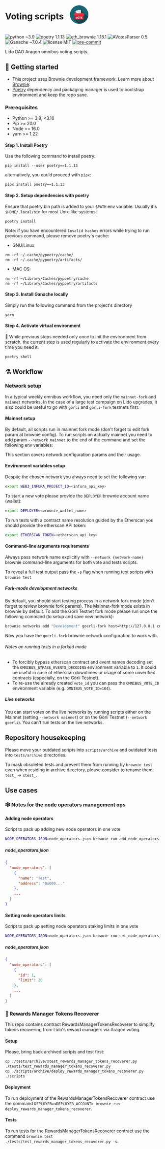 <div style="display: flex;" align="center">
  <h1 align="center">Voting scripts</h1>
  <img src="assets/voting.png" width="60" height="60" align="left" style="padding: 20px"/>
</div>

![python ~3.9](https://img.shields.io/badge/python->=3.8,<3.10-blue)
![poetry 1.1.13](https://img.shields.io/badge/poetry-1.1.13-blue)
![eth_brownie 1.18.1](https://img.shields.io/badge/eth__brownie-1.18.1-brown)
![AVotesParser 0.5](https://img.shields.io/badge/AVotesParser-0.5-brown)
![Ganache ~7.0.4](https://img.shields.io/badge/ganache-7.0.4-orange)
![license MIT](https://img.shields.io/badge/license-MIT-brightgreen)
[![pre-commit](https://img.shields.io/badge/pre--commit-enabled-brightgreen?logo=pre-commit&logoColor=white)](https://github.com/pre-commit/pre-commit)


Lido DAO Aragon omnibus voting scripts.

## 🏁 Getting started

- This project uses Brownie development framework. Learn more about [Brownie](https://eth-brownie.readthedocs.io/en/stable/index.html).
- [Poetry](https://python-poetry.org/) dependency and packaging manager is used to bootstrap environment and keep the repo sane.
### Prerequisites

- Python >= 3.8, <3.10
- Pip >= 20.0
- Node >= 16.0
- yarn >= 1.22

#### Step 1. Install Poetry

Use the following command to install poetry:

```shell
pip install --user poetry==1.1.13
```

alternatively, you could proceed with `pipx`:

```shell
pipx install poetry==1.1.13
```

#### Step 2. Setup dependencies with poetry

Ensure that poetry bin path is added to your `$PATH` env variable.
Usually it's `$HOME/.local/bin` for most Unix-like systems.

```shell
poetry install
```

Note: if you have encountered `Invalid hashes` errors while trying to run previous command, please remove poetry's cache:

* GNU/Linux

```shell
rm -rf ~/.cache/pypoetry/cache/
rm -rf ~/.cache/pypoetry/artifacts/
```
* MAC OS:

```shell
rm -rf ~/Library/Caches/pypoetry/cache
rm -rf ~/Library/Caches/pypoetry/artifacts
```

#### Step 3. Install Ganache locally

Simply run the following command from the project's directory
```shell
yarn
```
#### Step 4. Activate virtual environment

📝 While previous steps needed only once to init the environment from scratch, the current step is used regularly to activate the environment every time you need it.

```shell
poetry shell
```

## ⚗️ Workflow

### Network setup

In a typical weekly omnibus workflow, you need only the `mainnet-fork` and `mainnet` networks. In the case of a large test campaign on Lido upgrades, it also could be useful to go with `görli` and `görli-fork` testnets first.

#### Mainnet setup

By default, all scripts run in mainnet fork mode (don't forget to edit fork
param at brownie config). To run scripts on actually mainnet you need to add
param `--network mainnet` to the end of the command and set the following env
variables:

This section covers network configuration params and their usage.

#### Environment variables setup

Despite the chosen network you always need to set the following var:
```bash
export WEB3_INFURA_PROJECT_ID=<infura_api_key>
```

To start a new vote please provide the `DEPLOYER` brownie account name (wallet):
```bash
export DEPLOYER=<brownie_wallet_name>
```

To run tests with a contract name resolution guided by the Etherscan you should provide the etherscan API token:
```bash
export ETHERSCAN_TOKEN=<etherscan_api_key>
```

#### Command-line arguments requirements

Always pass network name explicitly with `--network {network-name}` brownie command-line arguments for both vote and tests scripts.

To reveal a full test output pass the `-s` flag when running test scripts with `brownie test`
##### Fork-mode development networks

By default, you should start testing process in a network fork mode (don't forget to review brownie fork params). The Mainnet-fork mode exists in brownie by default. To add the Görli Testnet fork mode please run once the following command (to setup and save new network):
```bash
brownie networks add "Development" goerli-fork host=http://127.0.0.1 cmd=ganache-cli port=8545 gas_limit=12000000 fork=https://goerli.infura.io/v3/${WEB3_INFURA_PROJECT_ID} chain_id=5 mnemonic=brownie accounts=10
```
Now you have the `goerli-fork` brownie network configuration to work with.

###### Notes on running tests in a forked mode

* To forcibly bypass etherscan contract and event names decoding set the `OMNIBUS_BYPASS_EVENTS_DECODING` environment variable to `1`. It could be useful in case of etherscan downtimes or usage of some unverified contracts (especially, on the Görli Testnet).
* To re-use the already created `vote_id` you can pass the `OMNIBUS_VOTE_ID` environment variable (e.g. `OMNIBUS_VOTE_ID=104`).

##### Live networks

You can start votes on the live networks by running scripts either on the Mainnet (setting `--network mainnet`) or on the Görli Testnet (`--network goerli`). You can't run tests on the live networks.

## Repository housekeeping

Please move your outdated scripts into `scripts/archive` and outdated tests into `tests/archive` directories.

To mask obsoleted tests and prevent them from running by `brownie test` even when residing in archive directory, please consider to rename them: `test_` → `xtest_`.

## Use cases

### 🕸️ Notes for the node operators management ops

#### Adding node operators

Script to pack up adding new node operators in one vote

```bash
NODE_OPERATORS_JSON=node_operators.json brownie run add_node_operators --network {name}
```

##### node_operators.json

```json
{
  "node_operators": [
    {
      "name": "Test",
      "address": "0x000..."
    },
    ...
  ]
}

```

#### Setting node operators limits

Script to pack up setting node operators staking limits in one vote

```bash
NODE_OPERATORS_JSON=node_operators.json brownie run set_node_operators_limit --network {name}
```

##### node_operators.json

```json
{
  "node_operators": [
    {
      "id": 1,
      "limit": 20
    },
    ...
  ]
}

```

### 💸 Rewards Manager Tokens Recoverer

This repo contains contract RewardsManagerTokensRecoverer to simplify tokens recovering from Lido's reward managers via Aragon voting.

#### Setup

Please, bring back archived scripts and test first:
```shell
cp ./tests/archive/xtest_rewards_manager_tokens_recoverer.py ./tests/test_rewards_manager_tokens_recoverer.py
cp ./scripts/archive/deploy_rewards_manager_tokens_recoverer.py ./scripts
```

#### Deployment

To run deployment of the RewardsManagerTokensRecoverer contract use the command `DEPLOYER=<DEPLOYER_ACCOUNT> brownie run deploy_rewards_manager_tokens_recoverer`.

#### Tests

To run tests for the RewardsManagerTokensRecoverer contract use the command `brownie test ./tests/test_rewards_manager_tokens_recoverer.py -s`.
